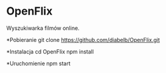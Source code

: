 # OpenFlix

Wyszukiwarka filmów online.

*Pobieranie
git clone https://github.com/diabelb/OpenFlix.git

*Instalacja
cd OpenFlix
npm install

*Uruchomienie
npm start

